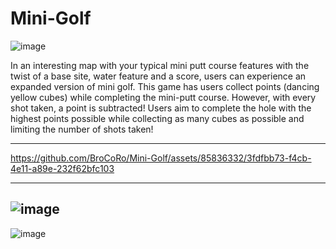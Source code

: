 # Mini-Golf

![image](https://github.com/BroCoRo/Mini-Golf/assets/85836332/1cf2cf0e-3e74-45e8-8776-a8bdfdf11845)

In an interesting map with your typical mini putt course features with the twist of a base site, water feature and a score, users can experience an expanded version of mini golf. This game has users collect points (dancing yellow cubes) while completing the mini-putt course. However, with every shot taken, a point is subtracted! Users aim to complete the hole with the highest points possible while collecting as many cubes as possible and limiting the number of shots taken!

---

https://github.com/BroCoRo/Mini-Golf/assets/85836332/3fdfbb73-f4cb-4e11-a89e-232f62bfc103

---
![image](https://github.com/BroCoRo/Mini-Golf/assets/85836332/5b26c622-7c5c-4718-81f0-69e4f5e57b04)
---
![image](https://github.com/BroCoRo/Mini-Golf/assets/85836332/83ba90aa-983f-4823-a3e4-2fb1371e3b5a)
